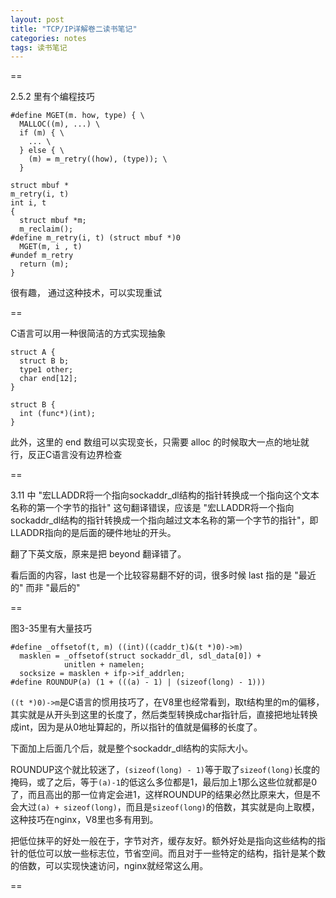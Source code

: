 ```yaml
---
layout: post
title: "TCP/IP详解卷二读书笔记"
categories: notes
tags: 读书笔记
---
```


==

2.5.2 里有个编程技巧

```
#define MGET(m. how, type) { \
  MALLOC((m), ...) \
  if (m) { \
    ... \
  } else { \
    (m) = m_retry((how), (type)); \
  }
  
struct mbuf *
m_retry(i, t)
int i, t
{
  struct mbuf *m;
  m_reclaim();
#define m_retry(i, t) (struct mbuf *)0
  MGET(m, i , t)
#undef m_retry
  return (m);
}

```

很有趣， 通过这种技术，可以实现重试

==

C语言可以用一种很简洁的方式实现抽象

```
struct A {
  struct B b;
  type1 other;
  char end[12];
}

struct B {
  int (func*)(int);
}
```

此外，这里的 end 数组可以实现变长，只需要 alloc 的时候取大一点的地址就行，反正C语言没有边界检查

==

3.11 中 "宏LLADDR将一个指向sockaddr_dl结构的指针转换成一个指向这个文本名称的第一个字节的指针" 这句翻译错误，应该是 "宏LLADDR将一个指向sockaddr_dl结构的指针转换成一个指向越过文本名称的第一个字节的指针"，即LLADDR指向的是后面的硬件地址的开头。

翻了下英文版，原来是把 beyond 翻译错了。

看后面的内容，last 也是一个比较容易翻不好的词，很多时候 last 指的是 "最近的" 而非 "最后的"

==

图3-35里有大量技巧

```
#define _offsetof(t, m) ((int)((caddr_t)&(t *)0)->m)
  masklen = _offsetof(struct sockaddr_dl, sdl_data[0]) +
            unitlen + namelen;
  socksize = masklen + ifp->if_addrlen;
#define ROUNDUP(a) (1 + (((a) - 1) | (sizeof(long) - 1)))
```

`((t *)0)->m`是C语言的惯用技巧了，在V8里也经常看到，取t结构里的m的偏移，其实就是从开头到这里的长度了，然后类型转换成char指针后，直接把地址转换成int，因为是从0地址算起的，所以指针的值就是偏移的长度了。

下面加上后面几个后，就是整个sockaddr_dl结构的实际大小。

ROUNDUP这个就比较迷了，`(sizeof(long) - 1)`等于取了`sizeof(long)`长度的掩码，或了之后，等于`(a)-1`的低这么多位都是1，最后加上1那么这些位就都是0了，而且高出的那一位肯定会进1，这样ROUNDUP的结果必然比原来大，但是不会大过`(a) + sizeof(long)`，而且是`sizeof(long)`的倍数，其实就是向上取模，这种技巧在nginx，V8里也多有用到。

把低位抹平的好处一般在于，字节对齐，缓存友好。额外好处是指向这些结构的指针的低位可以放一些标志位，节省空间。而且对于一些特定的结构，指针是某个数的倍数，可以实现快速访问，nginx就经常这么用。

==











